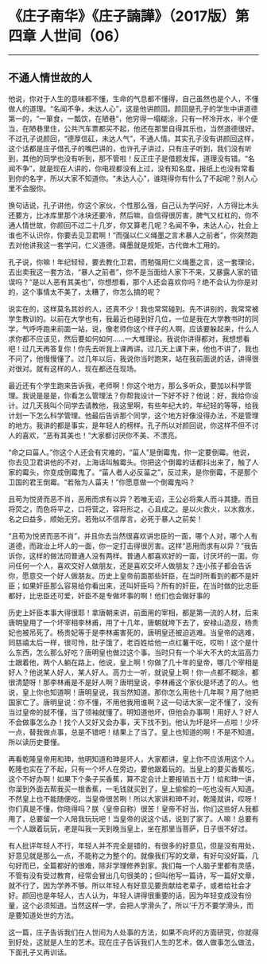 # 《庄子南华》《庄子諵譁》（2017版）第四章 人世间（06）

------

## 不通人情世故的人

他说，你对于人生的意味都不懂，生命的气息都不懂得，自己虽然也是个人，不懂做人的道理。“名闻不争，未达人心”，这是他讲颜回。颜回是孔子的学生中讲道德第一的，“一箪食，一瓢饮，在陋巷”，他穷得一塌糊涂，只有一杯冷开水，半个便当，在陋巷里住，公共汽车票都买不起，他还在那里自得其乐也，当然道德很好。不过孔子说颜回，“德厚信矼，未达人气”，不通人情。其实孔子没有讲颜回这样，这个话都是庄子借孔子的嘴巴讲的，也许孔子讲过，只有庄子听到，我们没有听到，其他的同学也没有听到，那不管啦！反正庄子是借题发挥，道理没有错。“名闻不争”，就是现在人讲的，你电视都没有上过，没有知名度，报纸上也没有常看到你的名字，所以大家不知道你。“未达人心”，谁晓得你有什么了不起呢？别人心里不会服你。

换句话说，孔子讲他，你这个家伙，个性那么强，自己认为学问好，人方得比木头还要方，比冰库里那个冰块还要冷，然后嘛，自信得很厉害，脾气又杠杠的，你不通人情世故，你颜回不过二十几岁，你又算老几呢？名闻不争，未达人心，社会上谁也不认识你，你要去见卫君啊！“而强以仁义绳墨之言术暴人之前者”，你突然跑去对他讲我这一套学问，仁义道德。绳墨就是规矩，古代做木工用的。

孔子说，你嘛！年纪轻轻，要去教化卫君，而勉强用仁义绳墨之言，这一套理论，去出卖我这一套方法，“暴人之前者”，你不是当面给人家下不来，又暴露人家的错误吗？“是以人恶有其美也”，你想想看，那个人还会喜欢你吗？绝不会认为你是对的，这个事情太不美了，太糟了，你怎么搞的呢？

说实在的，这样莫名其妙的人，还真不少！我也常常碰到。先不讲别的，我常常被学生教训的。以前在大学也有，我最近也碰到好几位，一位是我在大学教书时的同学，气呼呼跑来前面一站，说，像老师你这个样子的人啊，应该要躲起来，什么人求你都不应该见，然后要如何如何……一大堆理论。我说你讲得都对，我想想看吧！过几天再答复你！你先去听我上课再讲。过几天上课下来，他也不讲了，我也不问了，他慢慢懂了。过几年以后，我说你当时跑来，站在我前面说的话，讲得很对很对。就有这样的人，现在都还在现场。

最近还有个学生跑来告诉我，老师啊！你这个地方，那么多听众，要加以科学管理。我说是是是，你看怎么管理法？你帮我设计一下好不好？他说：好，我给你设计。过几天我叫个同学去请教他，我这里啊，有些年纪大的，年纪轻的等等，给我计划一下怎么科学管理。他最后告诉那个同学，这个地方好像没得办法，不是管理的地方。我讲的都是事实，是年轻人的榜样。孔子所以对颜回说，你这样不但不讨人的喜欢，“恶有其美也！”大家都讨厌你不美、不漂亮。

“命之曰菑人。”你这个人还会有灾难的，“菑人”是倒霉鬼，你一定要倒霉。他说，你去见卫君讲他的不对，上海话叫触霉头。你把这个倒霉的话都抖出来了，触了人家的霉头，你变成倒霉鬼了。“菑人者人必反菑之”，反过来，是你倒霉，不是那个卫国的君王倒霉。“若殆为人菑夫！”你愿意做一个倒霉鬼吗？

且苟为悦贤而恶不肖，恶用而求有以异？若唯无诏，王公必将乘人而斗其捷。而目将荧之，而色将平之，口将营之，容将形之，心且成之。是以火救火，以水救水，名之曰益多，顺始无穷。若殆以不信厚言，必死于暴人之前矣！

“且苟为悦贤而恶不肖”，并且你去当然很喜欢讲忠臣的一面，哪个人对，哪个人有道德，而政治上坏人的一面，你一定打击得很厉害。这样“恶用而求有以异？”我告诉你，这样的做法同普通人没有两样。普通人都喜欢好的一面，讨厌坏的一面。你问任何一个人，喜欢交好人做朋友，还是喜欢交坏人做朋友？连小孩子都会告诉你，愿意交一个好人做朋友。历史上皇帝前面那些奸臣，在当时所看到的都不是奸臣；如果奸臣那么容易给你看出来，还叫奸臣吗？所有的奸臣，在当时做的比忠臣都好，比忠臣还可爱，奸臣不是专做坏事的啊！他们也会做好事的

历史上奸臣本事大得很耶！拿唐朝来讲，前面用的宰相，都是第一流的人材，后来唐明皇用了一个坏宰相李林甫，用了十几年，唐朝就垮下去了，安禄山造反，杨贵妃也被吊死了。杨贵妃等于是李林甫害死的，唐明皇还被迫逃难。当皇帝的逃难，同慈禧太后一样，很可怜，肚子饿了，老百姓给他一点红薯干吃，哎哟！这个是什么东西，怎么那么好吃？唐明皇也做过这个事。当时只有一个半大不大的太监高力士跟着他，两个人躺在路上，他说，皇上啊！你做了几十年的皇帝，哪几个宰相是好人？他说某人好人，某人好人。高力士一听，就说皇上啊！你一点都不糊涂，都很清楚呀！那李林甫是不是好人啊？唐明皇说，李林甫这个家伙是坏透了的人。他说，皇上你也知道啊！唐明皇说，我当然知道。那你怎么用他十几年啊？用了他把国家亡了。唐明皇说：你不懂，不用他我用谁啊？这一句话大家一定不懂了，没有当过皇帝的就不懂，当了领袖就懂了。明知道他坏，但他会办事啊！用好人？好人不会做事怎么办！找个人又好又会办事，天下找不到。他认为坏是坏一点啦！少坏一点，替我做点事，总是不错吧！结果上了当了。皇上也知道的啊！不是不知道。所以读历史要懂。

再看乾隆皇帝用和珅，他明知道和珅是坏人，大家都讲，皇上你不应该用这个人。乾隆也实在了不起，只有一个坏人在旁边，要他跟着玩的。当皇上的要买香蕉吃，这个不好办啊！如果下个条子买香蕉，算不定会计上要报销五十万！给和珅一讲，你溜到外面去帮我买一根香蕉，一毛钱就买到了，皇上偷偷的一吃也没有人知道。不然皇上也不能随便吃，当皇帝很苦咧！所以大家讲和珅不对，乾隆就讲，哎呀！你们真是不懂，你晓得吗？朕〈皇帝自称）很苦！皇帝不好当，你们这些好人我都用了，总要留一个人陪我玩玩吧！当皇帝的说这个话，说到了家了。人嘛！总要有一个人跟着玩玩，老是叫我一天到晚当皇上，坐在那里当菩萨，日子很不好过。

有人批评年轻人不行，年轻人并不完全是错的，有很多的好意见，但是没有用处，好意见就是那么一点，不能称之为整个的。就像我们写的文章，有好句没好篇，几句好而已，全篇都好的很难，除非学理修养到家。我们每一个人脑子里都有灵感，不管有没有受过教育，经常会冒出几句很美的；但叫他写一篇诗，写一篇好文章，就不行了，因为学养不够。所以年轻人有好意见要贡献给老辈子，或者给社会才好。颜回也是年轻人，古人认为，年轻人讲得很重要的话，因为年轻变成没有份量，这个必须知道。当然这样一学，会把人学滑头了，所以‘千万不要学滑头，而是要知道处世的方法。

这一篇，庄子告诉我们在人世间为人处事的方法，如果不向坏的方面研究，你就得到好处，这就是人生的艺术。现在庄子告诉我们人生的艺术，做人做事怎么做法，下面孔子又再训话。